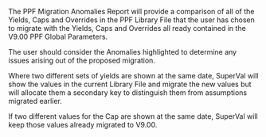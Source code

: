 The PPF Migration Anomalies Report will provide a comparison of all of
the Yields, Caps and Overrides in the PPF Library File that the user has
chosen to migrate with the Yields, Caps and Overrides all ready
contained in the V9.00 PPF Global Parameters.

The user should consider the Anomalies highlighted to determine any
issues arising out of the proposed migration.

Where two different sets of yields are shown at the same date, SuperVal
will show the values in the current Library File and migrate the new
values but will allocate them a secondary key to distinguish them from
assumptions migrated earlier.

If two different values for the Cap are shown at the same date, SuperVal
will keep those values already migrated to V9.00.
